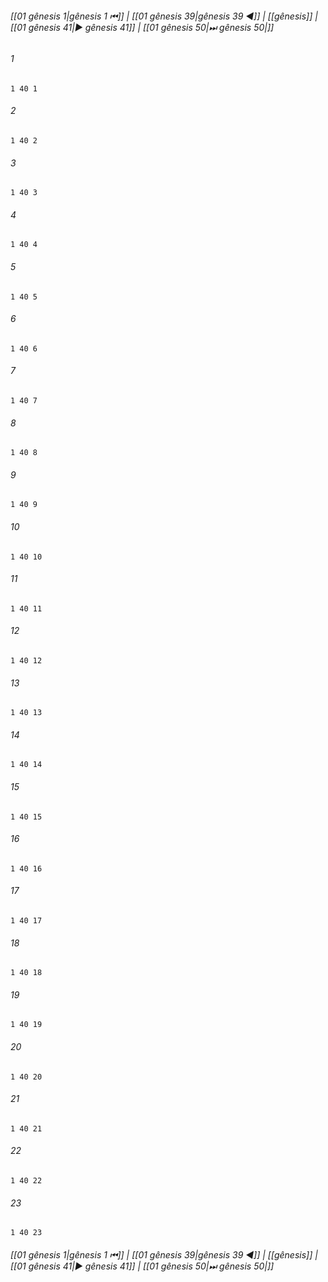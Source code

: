 
###### [[01 gênesis 1|gênesis 1 ⏮]] | [[01 gênesis 39|gênesis 39 ◀]] | [[gênesis]] | [[01 gênesis 41|▶ gênesis 41]] | [[01 gênesis 50|⏭ gênesis 50|]]

###### 1
``` verse
1 40 1 
```
###### 2
``` verse
1 40 2 
```
###### 3
``` verse
1 40 3 
```
###### 4
``` verse
1 40 4 
```
###### 5
``` verse
1 40 5 
```
###### 6
``` verse
1 40 6 
```
###### 7
``` verse
1 40 7 
```
###### 8
``` verse
1 40 8 
```
###### 9
``` verse
1 40 9 
```
###### 10
``` verse
1 40 10 
```
###### 11
``` verse
1 40 11 
```
###### 12
``` verse
1 40 12 
```
###### 13
``` verse
1 40 13 
```
###### 14
``` verse
1 40 14 
```
###### 15
``` verse
1 40 15 
```
###### 16
``` verse
1 40 16 
```
###### 17
``` verse
1 40 17 
```
###### 18
``` verse
1 40 18 
```
###### 19
``` verse
1 40 19 
```
###### 20
``` verse
1 40 20 
```
###### 21
``` verse
1 40 21 
```
###### 22
``` verse
1 40 22 
```
###### 23
``` verse
1 40 23 
```

###### [[01 gênesis 1|gênesis 1 ⏮]] | [[01 gênesis 39|gênesis 39 ◀]] | [[gênesis]] | [[01 gênesis 41|▶ gênesis 41]] | [[01 gênesis 50|⏭ gênesis 50|]]

